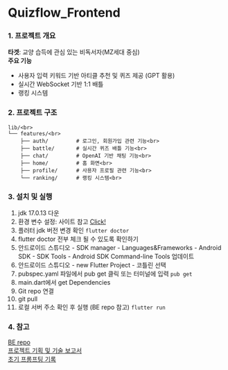 # Quizflow_Frontend


### 1. 프로젝트 개요
**타겟**: 교양 습득에 관심 있는 비독서자(MZ세대 중심) <br>
**주요 기능**
- 사용자 입력 키워드 기반 아티클 추천 및 퀴즈 제공 (GPT 활용)
- 실시간 WebSocket 기반 1:1 배틀
- 랭킹 시스템

### 2. 프로젝트 구조
```
lib/<br>
└── features/<br>
    ├── auth/         # 로그인, 회원가입 관련 기능<br>
    ├── battle/       # 실시간 퀴즈 배틀 기능<br>
    ├── chat/         # OpenAI 기반 채팅 기능<br>
    ├── home/         # 홈 화면<br>
    ├── profile/      # 사용자 프로필 관련 기능<br>
    └── ranking/      # 랭킹 시스템<br>
```

### 3. 설치 및 실행
1. jdk 17.0.13 다운 <br>
2. 환경 변수 설정: 사이트 참고 
       [Click!](https://kincoding.com/entry/Flutter-%EA%B0%9C%EB%B0%9C-%ED%99%98%EA%B2%BD-%EC%B4%88%EA%B8%B0-%EC%84%B8%ED%8C%85-12-Java-%EC%84%A4%EC%B9%98-%EB%B0%8F-%ED%99%98%EA%B2%BD-%EB%B3%80%EC%88%98-%EC%84%B8%ED%8C%85) <br>
3. 플러터 jdk 버전 변경 확인
   ```flutter doctor``` <br>
5. flutter doctor 전부 체크 될 수 있도록 확인하기 <br>
6. 안드로이드 스튜디오 -
   SDK manager - Languages&Frameworks - Android SDK - SDK Tools - Android SDK Command-line Tools 업데이트 <br>
8. 안드로이드 스튜디오 -
   new Flutter Project - 코틀린 선택 <br>
10. pubspec.yaml 파일에서 pub get 클릭
    또는 터미널에 입력
    ```pub get``` <br>
12. main.dart에서 get Dependencies <br>
13. Git repo 연결 <br>
14. git pull <br>
15. 로컬 서버 주소 확인 후 실행 (BE repo 참고)
    ```flutter run```

### 4. 참고
[BE repo](https://github.com/dear-yy/Quizflow_Backend)<br>
[프로젝트 기획 및 기술 보고서](https://github.com/dear-yy/CapstoneDesignProject/blob/main/Capstone-2ndReport-25-%EB%94%94%EC%96%B4%EB%A6%AC%20v1-2025-05-06.md)<br>
[초기 프롬프팅 기록](https://github.com/dear-yy/Quizflow_OpenAI)


